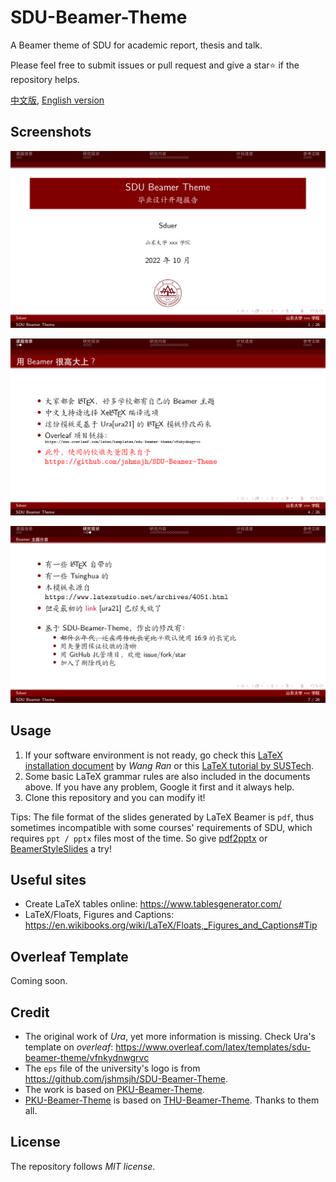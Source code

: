 # SDU-Beamer-Theme

A Beamer theme of SDU for academic report, thesis and talk.

Please feel free to submit issues or pull request and give a star⭐️ if the repository helps.

[中文版](./README_ch.md), [English version](./README.md)

## Screenshots

![main_page](./img/main_page.png)

![instance1](./img/instance1.png)

![instance2](./img/instance2.png)

## Usage

1.   If your software environment is not ready, go check this [LaTeX installation document](https://mirror.macomnet.net/pub/CTAN/info/install-latex-guide-zh-cn/install-latex-guide-zh-cn.pdf) by *Wang Ran* or this [LaTeX tutorial by SUSTech](https://niko.cra.moe/uploads/short-url/9a47N0ThHXRb6em95R7422y8v7b.pdf).
2.   Some basic LaTeX grammar rules are also included in the documents above. If you have any problem, Google it first and it always help.
3.   Clone this repository and you can modify it!

Tips: The file format of the slides generated by LaTeX Beamer is `pdf`, thus sometimes incompatible with some courses' requirements of SDU, which requires `ppt / pptx` files most of the time. So give [pdf2pptx](https://github.com/intMojIBakE/pdf2pptx) or [BeamerStyleSlides](https://github.com/wzpan/BeamerStyleSlides) a try!

## Useful sites

-   Create LaTeX tables online: https://www.tablesgenerator.com/
-   LaTeX/Floats, Figures and Captions: https://en.wikibooks.org/wiki/LaTeX/Floats,_Figures_and_Captions#Tip 

## Overleaf Template

Coming soon.

## Credit

-   The original work of *Ura*, yet more information is missing. Check Ura's template on *overleaf*: https://www.overleaf.com/latex/templates/sdu-beamer-theme/vfnkydnwgrvc
-   The `eps` file of the university's logo is from https://github.com/jshmsjh/SDU-Beamer-Theme.
-   The work is based on [PKU-Beamer-Theme](https://github.com/inFaaa/PKU-Beamer-Theme).
-   [PKU-Beamer-Theme](https://github.com/inFaaa/PKU-Beamer-Theme) is based on [THU-Beamer-Theme](https://github.com/tuna/THU-Beamer-Theme). Thanks to them all.

## License

The repository follows *MIT license*.